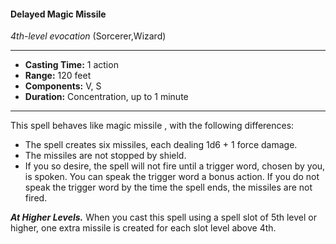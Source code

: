 #### Delayed Magic Missile
*4th-level evocation* (Sorcerer,Wizard)
___
- **Casting Time:** 1 action
- **Range:** 120 feet
- **Components:** V, S
- **Duration:** Concentration, up to 1 minute
---
This spell behaves like magic missile , with the
following differences:
* The spell creates six missiles, each dealing 1d6 +
1 force damage.
* The missiles are not stopped by shield.
* If you so desire, the spell will not fire until a
trigger word, chosen by you, is spoken. You can
speak the trigger word a bonus action. If you do
not speak the trigger word by the time the spell
ends, the missiles are not fired.

***At Higher Levels.***  When you cast this spell using
a spell slot of 5th level or higher, one extra missile is
created for each slot level above 4th.
